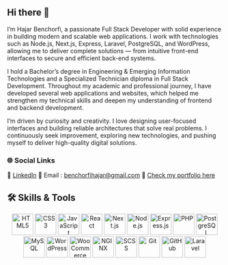 ## Hi there 👋

<!--
**Hajarbenchorfi2003/Hajarbenchorfi2003** is a ✨ _special_ ✨ repository because its `README.md` (this file) appears on your GitHub profile.

Here are some ideas to get you started:

- 🔭 I’m currently working on ...
- 🌱 I’m currently learning ...
- 👯 I’m looking to collaborate on ...
- 🤔 I’m looking for help with ...
- 💬 Ask me about ...
- 📫 How to reach me: ...
- 😄 Pronouns: ...
- ⚡ Fun fact: ...
-->
I’m Hajar Benchorfi, a passionate Full Stack Developer with solid experience in building modern and scalable web applications. I work with technologies such as Node.js, Next.js, Express, Laravel, PostgreSQL, and WordPress, allowing me to deliver complete solutions — from intuitive front-end interfaces to secure and efficient back-end systems.

I hold a Bachelor’s degree in Engineering & Emerging Information Technologies and a Specialized Technician diploma in Full Stack Development. Throughout my academic and professional journey, I have developed several web applications and websites, which helped me strengthen my technical skills and deepen my understanding of frontend and backend development.

I’m driven by curiosity and creativity. I love designing user-focused interfaces and building reliable architectures that solve real problems. I continuously seek improvement, exploring new technologies, and pushing myself to deliver high-quality digital solutions.

### 🌐 Social Links

🔗 [LinkedIn]([www.linkedin.com/in/hajar-benchorfi-72183a294](https://www.linkedin.com/in/hajar-benchorfi-72183a294/))  
📧 Email : benchorfihajar@gmail.com
🔗 [Check my portfolio here](https://portefeuille-one.vercel.app/)


## 🛠 Skills & Tools

<p align="center">
  <img src="https://cdn.jsdelivr.net/gh/devicons/devicon/icons/html5/html5-original.svg" alt="HTML5" width="50" height="50"/>
  <img src="https://cdn.jsdelivr.net/gh/devicons/devicon/icons/css3/css3-original.svg" alt="CSS3" width="50" height="50"/>
  <img src="https://cdn.jsdelivr.net/gh/devicons/devicon/icons/javascript/javascript-original.svg" alt="JavaScript" width="50" height="50"/>
  <img src="https://cdn.jsdelivr.net/gh/devicons/devicon/icons/react/react-original.svg" alt="React" width="50" height="50"/>
  <img src="https://cdn.jsdelivr.net/gh/devicons/devicon/icons/nextjs/nextjs-original.svg" alt="Next.js" width="50" height="50"/>
  <img src="https://cdn.jsdelivr.net/gh/devicons/devicon/icons/nodejs/nodejs-original.svg" alt="Node.js" width="50" height="50"/>
  <img src="https://cdn.jsdelivr.net/gh/devicons/devicon/icons/express/express-original.svg" alt="Express.js" width="50" height="50"/>
  <img src="https://cdn.jsdelivr.net/gh/devicons/devicon/icons/php/php-original.svg" alt="PHP" width="50" height="50"/>
  <img src="https://cdn.jsdelivr.net/gh/devicons/devicon/icons/postgresql/postgresql-original.svg" alt="PostgreSQL" width="50" height="50"/>
  <img src="https://cdn.jsdelivr.net/gh/devicons/devicon/icons/mysql/mysql-original.svg" alt="MySQL" width="50" height="50"/>
  <img src="https://cdn.jsdelivr.net/gh/devicons/devicon/icons/wordpress/wordpress-original.svg" alt="WordPress" width="50" height="50"/>
  <img src="https://cdn.jsdelivr.net/gh/devicons/devicon/icons/woocommerce/woocommerce-plain.svg" alt="WooCommerce" width="50" height="50"/>
  <img src="https://cdn.jsdelivr.net/gh/devicons/devicon/icons/nginx/nginx-original.svg" alt="NGINX" width="50" height="50"/>
  <img src="https://cdn.jsdelivr.net/gh/devicons/devicon/icons/sass/sass-original.svg" alt="SCSS" width="50" height="50"/>
  <img src="https://cdn.jsdelivr.net/gh/devicons/devicon/icons/git/git-original.svg" alt="Git" width="50" height="50"/>
  <img src="https://cdn.jsdelivr.net/gh/devicons/devicon/icons/github/github-original.svg" alt="GitHub" width="50" height="50"/>
<img src="https://camo.githubusercontent.com/d1865eb67e9a7175cab0fd3b47508da75dcee4b0460f9043bde1d5af54e0530b/68747470733a2f2f63646e2e6a7364656c6976722e6e65742f67682f64657669636f6e732f64657669636f6e2f69636f6e732f6c61726176656c2f6c61726176656c2d6f726967696e616c2e737667" alt="Laravel" width="50" height="50"/>

</p>
